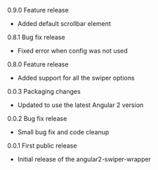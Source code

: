 0.9.0 Feature release

  - Added default scrollbar element

0.8.1 Bug fix release

  - Fixed error when config was not used

0.8.0 Feature release

  - Added support for all the swiper options

0.0.3 Packaging changes

  - Updated to use the latest Angular 2 version

0.0.2 Bug fix release

  - Small bug fix and code cleanup

0.0.1 First public release

  - Initial release of the angular2-swiper-wrapper
